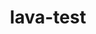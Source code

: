 ---
parent_project: lava
permalink: /engineering/projects/lava/lava-test/
project_link_name: lava-test
project_stats: 'true'
project_url: n/a
image:
  featured: 'true'
  path: /assets/images/projects/lava.png
title: lava-test
---